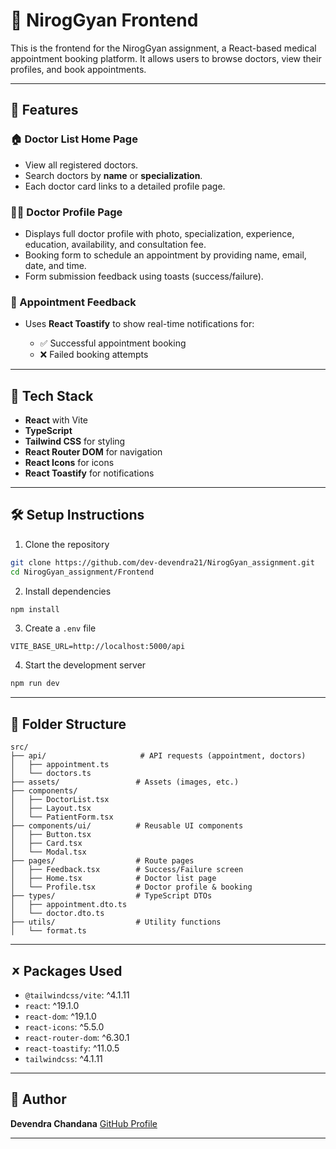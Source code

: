 # 🏥 NirogGyan Frontend

This is the frontend for the NirogGyan assignment, a React-based medical appointment booking platform. It allows users to browse doctors, view their profiles, and book appointments.

---

## 🚀 Features

### 🏠 Doctor List Home Page

- View all registered doctors.
- Search doctors by **name** or **specialization**.
- Each doctor card links to a detailed profile page.

### 👨‍⚕️ Doctor Profile Page

- Displays full doctor profile with photo, specialization, experience, education, availability, and consultation fee.
- Booking form to schedule an appointment by providing name, email, date, and time.
- Form submission feedback using toasts (success/failure).

### 📣 Appointment Feedback

- Uses **React Toastify** to show real-time notifications for:

  - ✅ Successful appointment booking
  - ❌ Failed booking attempts

---

## 🧪 Tech Stack

- **React** with Vite
- **TypeScript**
- **Tailwind CSS** for styling
- **React Router DOM** for navigation
- **React Icons** for icons
- **React Toastify** for notifications

---

## 🛠️ Setup Instructions

1. Clone the repository

```bash
git clone https://github.com/dev-devendra21/NirogGyan_assignment.git
cd NirogGyan_assignment/Frontend
```

2. Install dependencies

```bash
npm install
```

3. Create a `.env` file

```env
VITE_BASE_URL=http://localhost:5000/api
```

4. Start the development server

```bash
npm run dev
```

---

## 📁 Folder Structure

```
src/
├── api/                     # API requests (appointment, doctors)
│   ├── appointment.ts
│   └── doctors.ts
├── assets/                 # Assets (images, etc.)
├── components/
│   ├── DoctorList.tsx
│   ├── Layout.tsx
│   └── PatientForm.tsx
├── components/ui/          # Reusable UI components
│   ├── Button.tsx
│   ├── Card.tsx
│   └── Modal.tsx
├── pages/                  # Route pages
│   ├── Feedback.tsx        # Success/Failure screen
│   ├── Home.tsx            # Doctor list page
│   └── Profile.tsx         # Doctor profile & booking
├── types/                  # TypeScript DTOs
│   ├── appointment.dto.ts
│   └── doctor.dto.ts
├── utils/                  # Utility functions
│   └── format.ts
```

---

## 🗶 Packages Used

- `@tailwindcss/vite`: ^4.1.11
- `react`: ^19.1.0
- `react-dom`: ^19.1.0
- `react-icons`: ^5.5.0
- `react-router-dom`: ^6.30.1
- `react-toastify`: ^11.0.5
- `tailwindcss`: ^4.1.11

---

## 🙌 Author

**Devendra Chandana**
[GitHub Profile](https://github.com/dev-devendra21)

---
